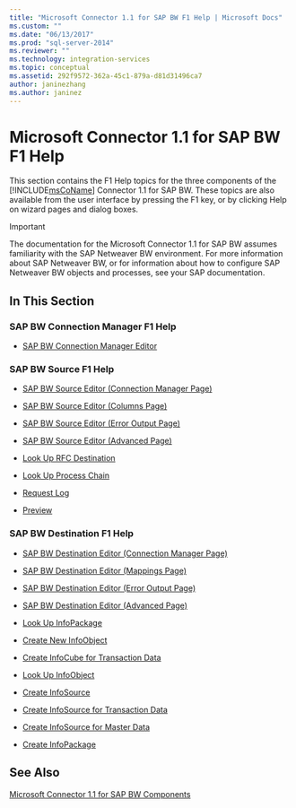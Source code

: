 ```yaml
---
title: "Microsoft Connector 1.1 for SAP BW F1 Help | Microsoft Docs"
ms.custom: ""
ms.date: "06/13/2017"
ms.prod: "sql-server-2014"
ms.reviewer: ""
ms.technology: integration-services
ms.topic: conceptual
ms.assetid: 292f9572-362a-45c1-879a-d81d31496ca7
author: janinezhang
ms.author: janinez
---
```

# Microsoft Connector 1.1 for SAP BW F1 Help
  This section contains the F1 Help topics for the three components of the [!INCLUDE[msCoName](../includes/msconame-md.md)] Connector 1.1 for SAP BW. These topics are also available from the user interface by pressing the F1 key, or by clicking Help on wizard pages and dialog boxes.  
  
> [!IMPORTANT]  
>  The documentation for the Microsoft Connector 1.1 for SAP BW assumes familiarity with the SAP Netweaver BW environment. For more information about SAP Netweaver BW, or for information about how to configure SAP Netweaver BW objects and processes, see your SAP documentation.  
  
## In This Section  
  
### SAP BW Connection Manager F1 Help  
  
-   [SAP BW Connection Manager Editor](sap-bw-connection-manager-editor.md)  
  
### SAP BW Source F1 Help  
  
-   [SAP BW Source Editor &#40;Connection Manager Page&#41;](data-flow/sap-bw-source-editor-connection-manager-page.md)  
  
-   [SAP BW Source Editor &#40;Columns Page&#41;](data-flow/sap-bw-source-editor-columns-page.md)  
  
-   [SAP BW Source Editor &#40;Error Output Page&#41;](data-flow/sap-bw-source-editor-error-output-page.md)  
  
-   [SAP BW Source Editor &#40;Advanced Page&#41;](data-flow/sap-bw-source-editor-advanced-page.md)  
  
-   [Look Up RFC Destination](data-flow/look-up-rfc-destination.md)  
  
-   [Look Up Process Chain](data-flow/look-up-process-chain.md)  
  
-   [Request Log](data-flow/request-log.md)  
  
-   [Preview](data-flow/preview.md)  
  
### SAP BW Destination F1 Help  
  
-   [SAP BW Destination Editor &#40;Connection Manager Page&#41;](data-flow/sap-bw-destination-editor-connection-manager-page.md)  
  
-   [SAP BW Destination Editor &#40;Mappings Page&#41;](data-flow/sap-bw-destination-editor-mappings-page.md)  
  
-   [SAP BW Destination Editor &#40;Error Output Page&#41;](data-flow/sap-bw-destination-editor-error-output-page.md)  
  
-   [SAP BW Destination Editor &#40;Advanced Page&#41;](data-flow/sap-bw-destination-editor-advanced-page.md)  
  
-   [Look Up InfoPackage](data-flow/look-up-infopackage.md)  
  
-   [Create New InfoObject](data-flow/create-new-infoobject.md)  
  
-   [Create InfoCube for Transaction Data](data-flow/create-infocube-for-transaction-data.md)  
  
-   [Look Up InfoObject](data-flow/look-up-infoobject.md)  
  
-   [Create InfoSource](data-flow/create-infosource.md)  
  
-   [Create InfoSource for Transaction Data](data-flow/create-infosource-for-transaction-data.md)  
  
-   [Create InfoSource for Master Data](data-flow/create-infosource-for-master-data.md)  
  
-   [Create InfoPackage](data-flow/create-infopackage.md)  
  
## See Also  
 [Microsoft Connector 1.1 for SAP BW Components](microsoft-connector-for-sap-bw-components.md)  
  
  
